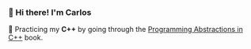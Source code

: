 ### 🍕 Hi there! I'm Carlos

🚧 Practicing my **C++** by going through the [Programming Abstractions in C++](https://github.com/caestrada/programming-abstractions-in-cpp-problems) book.
